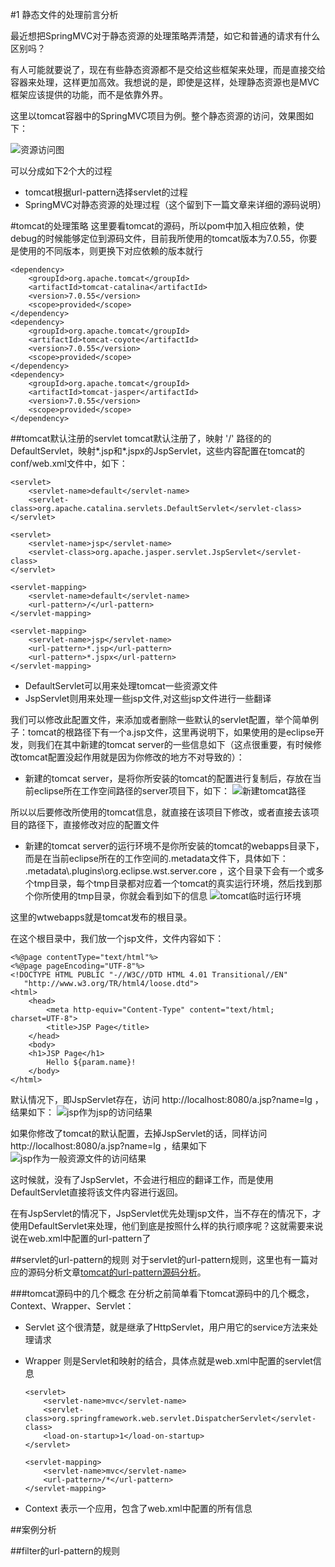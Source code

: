 #1 静态文件的处理前言分析

最近想把SpringMVC对于静态资源的处理策略弄清楚，如它和普通的请求有什么区别吗？

有人可能就要说了，现在有些静态资源都不是交给这些框架来处理，而是直接交给容器来处理，这样更加高效。我想说的是，即使是这样，处理静态资源也是MVC框架应该提供的功能，而不是依靠外界。

这里以tomcat容器中的SpringMVC项目为例。整个静态资源的访问，效果图如下：

![资源访问图][1]

可以分成如下2个大的过程

-	tomcat根据url-pattern选择servlet的过程
-	SpringMVC对静态资源的处理过程（这个留到下一篇文章来详细的源码说明）


#tomcat的处理策略
这里要看tomcat的源码，所以pom中加入相应依赖，使debug的时候能够定位到源码文件，目前我所使用的tomcat版本为7.0.55，你要是使用的不同版本，则更换下对应依赖的版本就行

	<dependency>
		<groupId>org.apache.tomcat</groupId>
		<artifactId>tomcat-catalina</artifactId>
		<version>7.0.55</version>
		<scope>provided</scope>
	</dependency>
	<dependency>
		<groupId>org.apache.tomcat</groupId>
		<artifactId>tomcat-coyote</artifactId>
		<version>7.0.55</version>
		<scope>provided</scope>
	</dependency>
	<dependency>
	    <groupId>org.apache.tomcat</groupId>
	    <artifactId>tomcat-jasper</artifactId>
	    <version>7.0.55</version>
		<scope>provided</scope>
	</dependency>

##tomcat默认注册的servlet
tomcat默认注册了，映射 '/' 路径的的DefaultServlet，映射*.jsp和*.jspx的JspServlet，这些内容配置在tomcat的conf/web.xml文件中，如下：

	<servlet>
        <servlet-name>default</servlet-name>
        <servlet-class>org.apache.catalina.servlets.DefaultServlet</servlet-class>
    </servlet>

	<servlet>
        <servlet-name>jsp</servlet-name>
        <servlet-class>org.apache.jasper.servlet.JspServlet</servlet-class>
    </servlet>

	<servlet-mapping>
        <servlet-name>default</servlet-name>
        <url-pattern>/</url-pattern>
    </servlet-mapping>

    <servlet-mapping>
        <servlet-name>jsp</servlet-name>
        <url-pattern>*.jsp</url-pattern>
        <url-pattern>*.jspx</url-pattern>
    </servlet-mapping>

-	DefaultServlet可以用来处理tomcat一些资源文件
-	JspServlet则用来处理一些jsp文件,对这些jsp文件进行一些翻译

我们可以修改此配置文件，来添加或者删除一些默认的servlet配置，举个简单例子：tomcat的根路径下有一个a.jsp文件，这里再说明下，如果使用的是eclipse开发，则我们在其中新建的tomcat server的一些信息如下（这点很重要，有时候修改tomcat配置没起作用就是因为你修改的地方不对导致的）：

-	新建的tomcat server，是将你所安装的tomcat的配置进行复制后，存放在当前eclipse所在工作空间路径的server项目下，如下：
![新建tomcat路径][2] 

所以以后要修改所使用的tomcat信息，就直接在该项目下修改，或者直接去该项目的路径下，直接修改对应的配置文件

-	新建的tomcat server的运行环境不是你所安装的tomcat的webapps目录下，而是在当前eclipse所在的工作空间的.metadata文件下，具体如下：   .metadata\\.plugins\org.eclipse.wst.server.core ，这个目录下会有一个或多个tmp目录，每个tmp目录都对应着一个tomcat的真实运行环境，然后找到那个你所使用的tmp目录，你就会看到如下的信息
![tomcat临时运行环境][3]

这里的wtwebapps就是tomcat发布的根目录。

在这个根目录中，我们放一个jsp文件，文件内容如下：

	<%@page contentType="text/html"%>
	<%@page pageEncoding="UTF-8"%>
	<!DOCTYPE HTML PUBLIC "-//W3C//DTD HTML 4.01 Transitional//EN"
	   "http://www.w3.org/TR/html4/loose.dtd">
	<html>
	    <head>
	        <meta http-equiv="Content-Type" content="text/html; charset=UTF-8">
	        <title>JSP Page</title>
	    </head>
	    <body>
	    <h1>JSP Page</h1>
	        Hello ${param.name}!
	    </body>
	</html>

默认情况下，即JspServlet存在，访问 http://localhost:8080/a.jsp?name=lg ，结果如下：
![jsp作为jsp的访问结果][4]

如果你修改了tomcat的默认配置，去掉JspServlet的话，同样访问 http://localhost:8080/a.jsp?name=lg ，结果如下
![jsp作为一般资源文件的访问结果][5]

这时候就，没有了JspServlet，不会进行相应的翻译工作，而是使用DefaultServlet直接将该文件内容进行返回。

在有JspServlet的情况下，JspServlet优先处理jsp文件，当不存在的情况下，才使用DefaultServlet来处理，他们到底是按照什么样的执行顺序呢？这就需要来说说在web.xml中配置的url-pattern了

##servlet的url-pattern的规则
对于servlet的url-pattern规则，这里也有一篇对应的源码分析文章[tomcat的url-pattern源码分析](http://www.cnblogs.com/fangjian0423/p/servletContainer-tomcat-urlPattern.html)。

###tomcat源码中的几个概念
在分析之前简单看下tomcat源码中的几个概念，Context、Wrapper、Servlet：

-	Servlet 这个很清楚，就是继承了HttpServlet，用户用它的service方法来处理请求

-	Wrapper 则是Servlet和映射的结合，具体点就是web.xml中配置的servlet信息

		<servlet>
			<servlet-name>mvc</servlet-name>
			<servlet-class>org.springframework.web.servlet.DispatcherServlet</servlet-class>
			<load-on-startup>1</load-on-startup>
		</servlet>
	
		<servlet-mapping>
			<servlet-name>mvc</servlet-name>
			<url-pattern>/*</url-pattern>
		</servlet-mapping>


-	Context 表示一个应用，包含了web.xml中配置的所有信息



##案例分析

##filter的url-pattern的规则




  [1]: http://static.oschina.net/uploads/space/2015/0307/162637_vRZz_2287728.png
  [2]: http://static.oschina.net/uploads/space/2015/0307/174141_BGq7_2287728.png
  [3]: http://static.oschina.net/uploads/space/2015/0307/175150_s9g8_2287728.png
  [4]: http://static.oschina.net/uploads/space/2015/0307/180220_vYEc_2287728.png
  [5]: http://static.oschina.net/uploads/space/2015/0307/180600_Lpf7_2287728.png